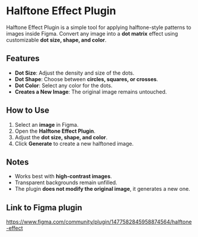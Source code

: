 # Halftone Effect Plugin

Halftone Effect Plugin is a simple tool for applying halftone-style patterns to images inside Figma. Convert any image into a **dot matrix** effect using customizable **dot size, shape, and color**.

## Features
- **Dot Size**: Adjust the density and size of the dots.
- **Dot Shape**: Choose between **circles, squares, or crosses**.
- **Dot Color**: Select any color for the dots.
- **Creates a New Image**: The original image remains untouched.

## How to Use
1. Select an **image** in Figma.
2. Open the **Halftone Effect Plugin**.
3. Adjust the **dot size, shape, and color**.
4. Click **Generate** to create a new halftoned image.

## Notes
- Works best with **high-contrast images**.
- Transparent backgrounds remain unfilled.
- The plugin **does not modify the original image**, it generates a new one.

## Link to Figma plugin
https://www.figma.com/community/plugin/1477582845958874564/halftone-effect